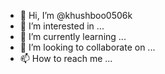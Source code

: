 - 👋 Hi, I’m @khushboo0506k
- 👀 I’m interested in ...
- 🌱 I’m currently learning ...
- 💞️ I’m looking to collaborate on ...
- 📫 How to reach me ...

<!---
khushboo0506k/khushboo0506k is a ✨ special ✨ repository because its `README.md` (this file) appears on your GitHub profile.
You can click the Preview link to take a look at your changes.
--->
